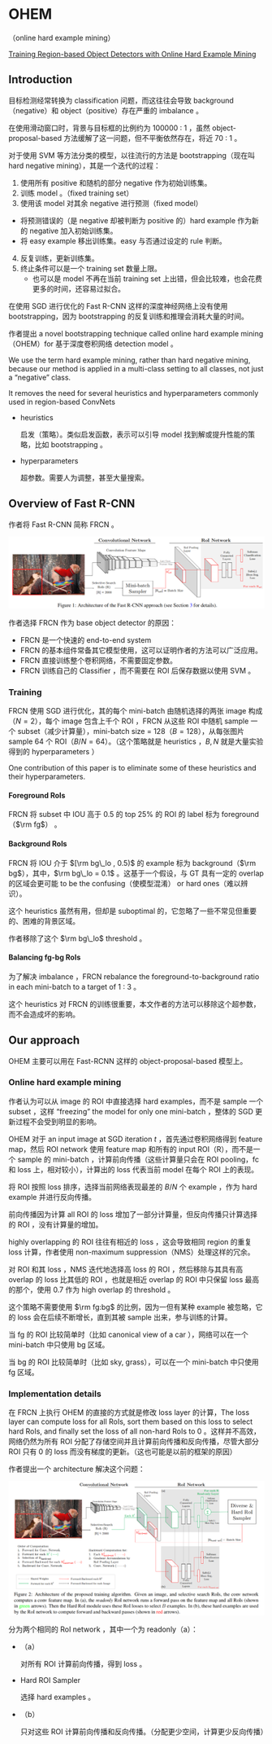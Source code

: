 # OHEM

（online hard example mining）

[Training Region-based Object Detectors with Online Hard Example Mining](https://arxiv.org/abs/1604.03540)

## Introduction

目标检测经常转换为 classification 问题，而这往往会导致 background（negative）和 object（positive）存在严重的 imbalance 。

在使用滑动窗口时，背景与目标框的比例约为 100000 : 1 ，虽然 object-proposal-based 方法缓解了这一问题，但不平衡依然存在，将近 70 : 1 。

对于使用 SVM 等方法分类的模型，以往流行的方法是 bootstrapping（现在叫 hard negative mining），其是一个迭代的过程：

1. 使用所有 positive 和随机的部分 negative 作为初始训练集。
2. 训练 model 。（fixed training set）
3. 使用该 model 对其余 negative 进行预测（fixed model）
  - 将预测错误的（是 negative 却被判断为 positive 的）hard example 作为新的 negative 加入初始训练集。
  - 将 easy example 移出训练集。easy 与否通过设定的 rule 判断。
4. 反复训练，更新训练集。
5. 终止条件可以是一个 training set 数量上限。
	- 也可以是 model 不再在当前 training set 上出错，但会比较难，也会花费更多的时间，还容易过拟合。

在使用 SGD 进行优化的 Fast R-CNN 这样的深度神经网络上没有使用 bootstrapping，因为 bootstrapping 的反复训练和推理会消耗大量的时间。

作者提出 a novel bootstrapping technique called online hard example mining（OHEM）for 基于深度卷积网络 detection model 。

We use the term hard example mining, rather than hard negative mining, because our method is applied in a multi-class setting to all classes, not just a “negative” class.

It removes the need for several heuristics and hyperparameters commonly used in region-based ConvNets

- heuristics 

	启发（策略）。类似启发函数，表示可以引导 model 找到解或提升性能的策略，比如 bootstrapping 。

- hyperparameters 

	超参数。需要人为调整，甚至大量搜索。

## Overview of Fast R-CNN

作者将 Fast R-CNN 简称 FRCN 。

![image-20230524201516406](images/OHEM/image-20230524201516406.png)

作者选择 FRCN 作为 base object detector 的原因：

- FRCN 是一个快速的 end-to-end system
- FRCN 的基本组件常备其它模型使用，这可以证明作者的方法可以广泛应用。
- FRCN 直接训练整个卷积网络，不需要固定参数。
- FRCN 训练自己的 Classifier ，而不需要在 ROI 后保存数据以使用 SVM 。

### Training

FRCN 使用 SGD 进行优化，其的每个 mini-batch 由随机选择的两张 image 构成（$N = 2$），每个 image 包含上千个 ROI ，FRCN 从这些 ROI 中随机 sample 一个 subset（减少计算量），mini-batch size = 128（$B = 128$），从每张图片 sample 64 个 ROI（$B/N = 64$）。（这个策略就是 heuristics ，$B,N$ 就是大量实验得到的 hyperparameters ）

One contribution of this paper is to eliminate some of these heuristics and their hyperparameters.

#### Foreground RoIs

FRCN 将 subset 中 IOU 高于 0.5 的 top 25% 的 ROI 的 label 标为 foreground（$\rm fg$） 。

#### Background RoIs

FRCN 将 IOU 介于 $[\rm bg\_lo , 0.5)$ 的 example 标为 background（$\rm bg$），其中，$\rm bg\_lo = 0.1$ 。这基于一个假设，与 GT 具有一定的 overlap 的区域会更可能 to be the confusing（使模型混淆） or hard ones（难以辨识）。

这个 heuristics 虽然有用，但却是 suboptimal 的，它忽略了一些不常见但重要的、困难的背景区域。

作者移除了这个 $\rm bg\_lo$ threshold 。

#### Balancing fg-bg RoIs

为了解决 imbalance ，FRCN rebalance the foreground-to-background ratio in each mini-batch to a target of 1 : 3 。

这个 heuristics 对 FRCN 的训练很重要，本文作者的方法可以移除这个超参数，而不会造成坏的影响。

## Our approach

OHEM 主要可以用在 Fast-RCNN 这样的 object-proposal-based 模型上。

### Online hard example mining

作者认为可以从 image 的 ROI 中直接选择 hard examples，而不是 sample 一个 subset ，这样 “freezing” the model for only one mini-batch ，整体的 SGD 更新过程不会受到明显的影响。

OHEM 对于 an input image at SGD iteration $t$ ，首先通过卷积网络得到 feature map，然后 ROI network 使用 feature map 和所有的 input ROI（R），而不是一个 sample 的 mini-batch ，计算前向传播（这些计算量只会在 ROI pooling，fc 和 loss 上，相对较小），计算出的 loss 代表当前 model 在每个 ROI 上的表现。

将 ROI 按照 loss 排序，选择当前网络表现最差的 $B / N$ 个 example ，作为 hard example 并进行反向传播。

前向传播因为计算 all ROI 的 loss 增加了一部分计算量，但反向传播只计算选择的 ROI ，没有计算量的增加。

highly overlapping 的 ROI 往往有相近的 loss ，这会导致相同 region 的重复 loss 计算，作者使用 non-maximum suppression（NMS）处理这样的冗余。

对 ROI 和其 loss ，NMS 迭代地选择高 loss 的 ROI ，然后移除与其具有高 overlap 的 loss 比其低的 ROI ，也就是相近 overlap 的 ROI 中只保留 loss 最高的那个，使用 $0.7$ 作为 high overlap 的 threshold 。

这个策略不需要使用 $\rm fg:bg$ 的比例，因为一但有某种 example 被忽略，它的 loss 会在后续不断增长，直到其被 sample 出来，参与训练的计算。

当 fg 的 ROI 比较简单时（比如 canonical view of a car ），网络可以在一个 mini-batch 中只使用 bg 区域。

当 bg 的 ROI 比较简单时（比如 sky, grass），可以在一个 mini-batch 中只使用 fg 区域。

### Implementation details

在 FRCN 上执行 OHEM 的直接的方式就是修改 loss layer 的计算，The loss layer can compute loss for all RoIs, sort them based on this loss to select hard RoIs, and finally set the loss of all non-hard RoIs to $0$ 。这样并不高效，网络仍然为所有 ROI 分配了存储空间并且计算前向传播和反向传播，尽管大部分 ROI 只有 $0$ 的 loss 而没有梯度的更新。（这也可能是以前的框架的原因）

作者提出一个 architecture 解决这个问题：

![image-20230525145720555](images/OHEM/image-20230525145720555.png)

分为两个相同的  RoI network ，其中一个为 readonly（a）：

- （a）

	对所有 ROI 计算前向传播，得到 loss 。

- Hard ROI Sampler

	选择 hard examples 。

- （b）

	只对这些 ROI 计算前向传播和反向传播。（分配更少空间，计算更少反向传播）

